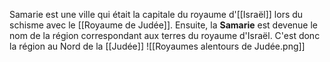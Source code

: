 Samarie est une ville qui était la capitale du royaume d'[[Israël]] lors du schisme avec le [[Royaume de Judée]].
Ensuite, la **Samarie** est devenue le nom de la région correspondant aux terres du royaume d'Israël. C'est donc la région au Nord de la [[Judée]]
![[Royaumes alentours de Judée.png]]